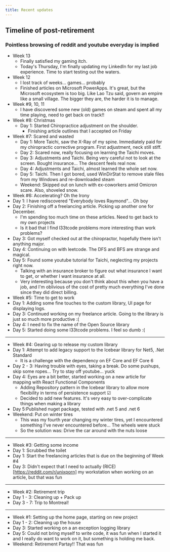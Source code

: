 ```yaml
---
title: Recent updates
---
```


## Timeline of post-retirement
### Pointless browsing of reddit and youtube everyday is implied
- Week 13
    - Finally satisfied my gaming itch.
    - Today's Thursday, I'm finally updating my LinkedIn for my last job experience. Time to start testing out the waters.
- Week 12
    - I lost track of weeks... games... probably
    - Finished articles on Microsoft PowerApps. It's great, but the Microsoft ecosystem is too big. Like Lao Tzu said, govern an empire like a small village. The bigger they are, the harder it is to manage.
- Week #9, 10, 11
   - I have discovered some new (old) games on steam and spent all my time playing, need to get back on track!!
- Week #8: Christmas
    - Day 1: Started Chiropractice adjustment on the shoulder.
      - Finishing article outlines that I accepted on Friday
- Week #7: Scared and wasted
    - Day 1: More Taichi, saw the X-Ray of my spine. Immediately paid for my chiropractic corrective program. First adjustment, neck still stiff.
    - Day 2: Scared now, really focusing on learning the Taichi moves.
    - Day 3: Adjustments and Taichi. Being very careful not to look at the screen. Bought insurance... The descent feels real now.
    - Day 4: Adjustments and Taichi, almost learned the whole set now.
    - Day 5: Taichi. Then I got bored, used WinDirStat to remove stale files from my Windows and re-downloaded steam
    - Weekend: Skipped out on lunch with ex-coworkers amid Omicron scare. Also, shoveled snow.
- Week #6: Accelerating? Oh the Irony
- Day 1: I have rediscovered "Everybody loves Raymond"... Oh boy
- Day 2: Finishing off a freelancing article. Picking up another one for December.
    - I'm spending too much time on these articles. Need to get back to my own projects
    - Is it bad that I find l33tcode problems more interesting than work problems?
- Day 3: Got myself checked out at the chiropractor, hopefully there isn't anything major.
- Day 4: Continuing on with leetcode. The DFS and BFS are strange and magical.
- Day 5: Found some youtube tutorial for Taichi, neglecting my projects right now.
    - Talking with an insurance broker to figure out what insurance I want to get, or whether I want insurance at all.
    - Very interesting because you don't think about this when you have a job, and I'm oblivious of the cost of pretty much everything I've done since they did direct billing.
- Week #5: Time to get to work
- Day 1: Adding some fine touches to the custom library, UI page for displaying logs.
- Day 3: Continued working on my freelance article. Going to the library is just so much more productive :(
- Day 4: I need to fix the name of the Open Source library
- Day 5: Started doing some l33tcode problems. I feel so dumb :(
***
- Week #4: Gearing up to release my custom library
- Day 1: Attempt to add legacy support to the Icebear library for Net5, .Net Standard
    - It is a challenge with the dependency on EF Core and EF Core 6
- Day 2 - 3: Having trouble with eyes, taking a break. Do some pushups, skip some ropes... Try to stay off youtube... yuck
- Day 4: Eyes are a bit better, started working on a new article for mapping with React Functional Components
    - Adding Repository pattern in the Icebear library to allow more flexibility in terms of persistence support &#9745;
    - Decided to add new features. It's very easy to over-complicate things when making a library
- Day 5:Published nuget package, tested with .net 5 and .net 6
- Weekend: Put on winter tires
    - This was my fourth year changing my winter tires, yet I encountered something I've never encountered before... The wheels were stuck
    - So the solution was: Drive the car around with the nuts loose
***
- Week #3: Getting some income
- Day 1: Scrubbed the toilet
- Day 1: Start the freelancing articles that is due on the beginning of Week #4
- Day 3: Didn't expect that I need to actually (RICE)[https://reddit.com/r/unixporn] my workstation when working on an article, but that was fun
***
- Week #2: Retirement trip
- Day 1 - 3: Cleaning up + Pack up
- Day 3 - 7: Trip to Montreal!
***
- Week #1: Setting up the home page, starting on new project
- Day 1 - 2: Cleaning up the house
- Day 3: Started working on a an exception logging library
- Day 5: Could not bring myself to write code, it was fun when I started it and I really do want to work on it, but something is holding me back.
- Weekend: Retirement Partay!! That was fun


